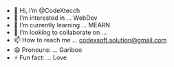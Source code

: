 - 👋 Hi, I’m @CodeXtecch
- 👀 I’m interested in ... WebDev
- 🌱 I’m currently learning ... MEARN
- 💞️ I’m looking to collaborate on ... 
- 📫 How to reach me ... codexsoft.solution@gmail.com
- 😄 Pronouns: ... Gariboo
- ⚡ Fun fact: ... Love 

<!---
CodeXtecch/CodeXtecch is a ✨ special ✨ repository because its `README.md` (this file) appears on your GitHub profile.
You can click the Preview link to take a look at your changes.
--->
